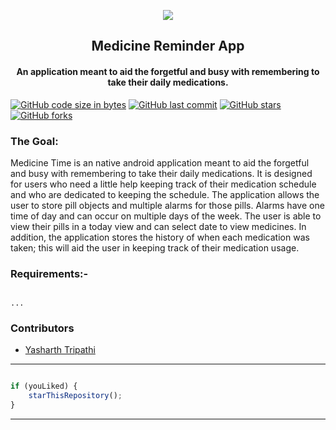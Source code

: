 
<p align="center">
    <img src="https://technologyandsociety.org/wp-content/uploads/Logo-Color-1.jpg" />
    <h2 align="center">Medicine Reminder App</h2>
    <h4 align="center">An application meant to aid the forgetful and busy with remembering to take their daily medications.</h4>
</p>

[![GitHub code size in bytes](https://img.shields.io/github/languages/code-size/ieeessitvit/MedicineReminder?logo=github&style=social)](https://github.com/ieeessitvit/) [![GitHub last commit](https://img.shields.io/github/last-commit/ieeessitvit/MedicineReminder?style=social&logo=git)](https://github.com/ieeessitvit/) [![GitHub stars](https://img.shields.io/github/stars/ieeessitvit/MedicineReminder?style=social)](https://github.com/ieeessitvit/.../stargazers) [![GitHub forks](https://img.shields.io/github/forks/ieeessitvit/MedicineReminder?style=social&logo=git)](https://github.com/ieeessitvit/.../network)

### The Goal:

Medicine Time is an native android application meant to aid the forgetful and busy with remembering to take their daily medications. It is designed for users who need a little help keeping track of their medication schedule and who are dedicated to keeping the schedule. The application allows the user to store pill objects and multiple alarms for those pills. Alarms have one time of day and can occur on multiple days of the week. The user is able to view their pills in a today view and can select date to view medicines. In addition, the application stores the history of when each medication was taken; this will aid the user in keeping track of their medication usage.





### Requirements:-

```

...

```


### Contributors

- [ Yasharth Tripathi ](https://github.com/yasharthratan)



---------

```javascript

if (youLiked) {
    starThisRepository();
}

```

-----------
